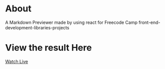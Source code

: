 # About 
A Markdown Previewer made by using react for Freecode Camp front-end-development-libraries-projects

# View the result Here
[Watch Live](https://editinownway.netlify.app)